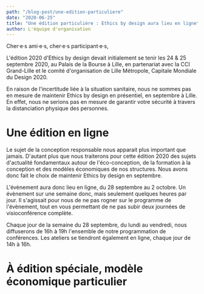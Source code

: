 ```yaml
---
path: "/blog-post/une-edition-particuliere"
date: "2020-06-25"
title: "Une édition particulière : Ethics by design aura lieu en ligne"
author: L'équipe d'organisation
---
```


Cher·e·s ami·e·s, cher·e·s participant·e·s,

L'édition 2020 d'Ethics by design devait initialement se tenir les 24 & 25 septembre 2020, au Palais de la Bourse à Lille, en partenariat avec la CCI Grand-Lille et le comité d'organisation de Lille Métropole, Capitale Mondiale du Design 2020.

En raison de l'incertitude liée à la situation sanitaire, nous ne sommes pas en mesure de maintenir Ethics by design en présentiel, en septembre à Lille. En effet, nous ne serions pas en mesure de garantir votre sécurité à travers la distanciation physique des personnes.

# Une édition en ligne

Le sujet de la conception responsable nous apparait plus important que jamais. D'autant plus que nous traiterons pour cette édition 2020 des sujets d'actualité fondamentaux autour de l'éco-conception, de la formation à la conception et des modèles économiques de nos structures. Nous avons donc fait le choix de maintenir Ethics by design en septembre.

L'évènement aura donc lieu en ligne, du 28 septembre au 2 octobre. Un évènement sur une semaine donc, mais seulement quelques heures par jour. Il s'agissait pour nous de ne pas rogner sur le programme de l'évènement, tout en vous permettant de ne pas subir deux journées de visioconférence complète.

Chaque jour de la semaine du 28 septembre, du lundi au vendredi, nous diffuserons de 16h à 19h l'ensemble de notre programmation de conférences. Les ateliers se tiendront également en ligne, chaque jour de 14h à 16h.

# À édition spéciale, modèle économique particulier


